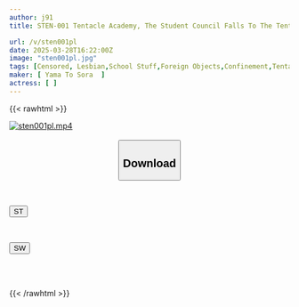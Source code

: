 ```yaml
---
author: j91
title: STEN-001 Tentacle Academy, The Student Council Falls To The Tentacles

url: /v/sten001pl
date: 2025-03-28T16:22:00Z
image: "sten001pl.jpg"
tags: [Censored, Lesbian,School Stuff,Foreign Objects,Confinement,Tentacle	]
maker: [ Yama To Sora  ]
actress: [ ]
---
```



{{< rawhtml >}}

<div class="video" data-videoid="3dLWX1j4bVUdok9">
    <a href="javascript:;">
        <img src="/v/sten001pl/sten001pl.jpg" width="WIDTH" height="HEIGHT" alt="sten001pl.mp4" loading="lazy">
    </a>
</div>

<script type="text/javascript" src="https://j91.asia/asset/on-demand-st.js"></script>

<br>
  <link rel="stylesheet" href="https://j91.asia/asset/bs5.css">
  
  <center>
  <button class="btn btn-primary" type="button" data-bs-toggle="collapse" data-bs-target=".multi-collapse" aria-expanded="false" aria-controls="multiCollapseExample1 multiCollapseExample2"><h2>Download</h2></button></center>
</p>
<div class="row">
  <div class="col">
    <div class="collapse multi-collapse" id="multiCollapseExample1">
      <div class="card card-body">
	      	      <br>
<div class="buttons">  
<p><a href="/v/sten001pl/st.html" target="_blank"><button class="btn-hover color-3"><i class="fa fa-download"></i> ST</button></a></p></div>
    </div>
  </div>
</div>
  <div class="col">
    <div class="collapse multi-collapse" id="multiCollapseExample2">
      <div class="card card-body">
	      <br>
<div class="buttons">
<p><a href="/v/sten001pl/sw.html" target="_blank"><button class="btn-hover color-2"><i class="fa fa-download"></i> SW</button></a></p></div>
<br><br>
      </div>
    </div>
  </div>
</div>

{{< /rawhtml >}}